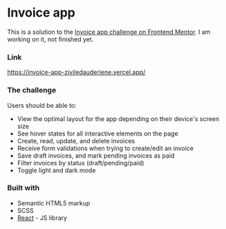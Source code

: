 # Invoice app

This is a solution to the [Invoice app challenge on Frontend Mentor](https://www.frontendmentor.io/challenges/invoice-app-i7KaLTQjl). 
I am working on it, not finished yet.

### Link
https://invoice-app-ziviledauderiene.vercel.app/

### The challenge
Users should be able to:

- View the optimal layout for the app depending on their device's screen size
- See hover states for all interactive elements on the page
- Create, read, update, and delete invoices
- Receive form validations when trying to create/edit an invoice
- Save draft invoices, and mark pending invoices as paid
- Filter invoices by status (draft/pending/paid)
- Toggle light and dark mode

### Built with

- Semantic HTML5 markup
- SCSS
- [React](https://reactjs.org/) - JS library
